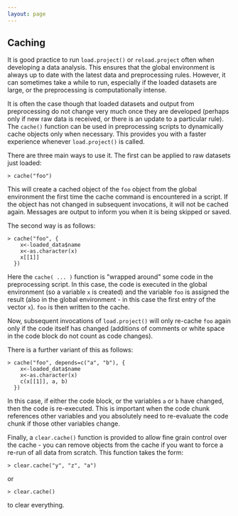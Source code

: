```yaml
---
layout: page
---
```

## Caching
It is good practice to run `load.project()` or `reload.project` often when developing a data analysis.  This ensures that the global environment is always up to date with the latest data and preprocessing rules.  However, it can sometimes take a while to run, especially if the loaded datasets are large, or the preprocessing is computationally intense.

It is often the case though that loaded datasets and output from preprocessing do not change very much once they are developed (perhaps only if new raw data is received, or there is an update to a particular rule).  The `cache()` function can be used in preprocessing scripts to dynamically cache objects only when necessary.  This provides you with a faster experience whenever `load.project()` is called.

There are three main ways to use it.  The first can be applied to raw datasets just loaded:

    > cache("foo")

This will create a cached object of the `foo` object from the global environment the first time the cache command is encountered in a script. If the object has not changed in subsequent invocations, it will not be cached again. Messages are output to inform you when it is being skipped or saved.

The second way is as follows:

    > cache("foo", {
        x<-loaded_data$name
        x<-as.character(x)
        x[[1]]
      })

Here the `cache( ... )` function is "wrapped around" some code in the preprocessing script. In this case, the code is executed in the global environment (so a variable `x` is created) and the variable `foo` is assigned the result (also in the global environment - in this case the first entry of the vector `x`). `foo` is then written to the cache.

Now, subsequent invocations of `load.project()` will only re-cache `foo` again only if the code itself has changed (additions of comments or white space in the code block do not count as code changes).

There is a further variant of this as follows:

    > cache("foo", depends=c("a", "b"), {
        x<-loaded_data$name
        x<-as.character(x)
        c(x[[1]], a, b)
      })

In this case, if either the code block, or the variables `a` or `b` have changed, then the code is re-executed. This is important when the code chunk references other variables and you absolutely need to re-evaluate the code chunk if those other variables change.

Finally, a `clear.cache()` function is provided to allow fine grain control over the cache - you can remove objects from the cache if you want to force a re-run of all data from scratch. This function takes the form:

    > clear.cache("y", "z", "a")

or

    > clear.cache()

to clear everything.

